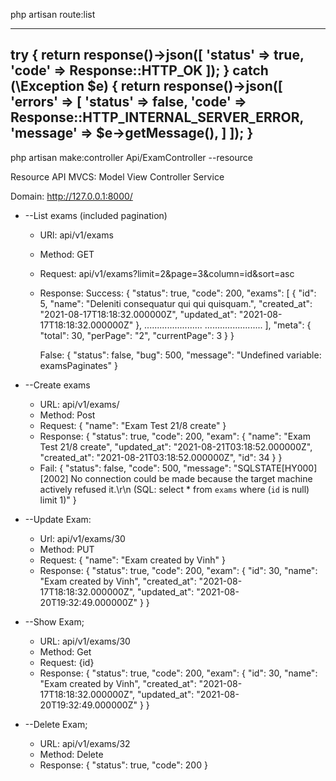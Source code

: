 <!------------------- API ------------------>

php artisan route:list

-------------------------
try {
    return response()->json([
        'status'    => true,
        'code'  => Response::HTTP_OK
    ]);
} catch (\Exception $e) {
    return response()->json([
        'errors'    => [
            'status'    => false,
            'code'      => Response::HTTP_INTERNAL_SERVER_ERROR,
            'message'   => $e->getMessage(),
        ]
    ]);
}
-------------------------

<!-- Controller Resource -->
php artisan make:controller Api/ExamController --resource

Resource API
MVCS: Model View Controller Service

Domain: http://127.0.0.1:8000/

- --List exams (included pagination)
    * URl: api/v1/exams
    * Method: GET
    * Request: api/v1/exams?limit=2&page=3&column=id&sort=asc
    * Response:
        Success:
            {
                "status": true,
                "code": 200,
                "exams": [
                    {
                        "id": 5,
                        "name": "Deleniti consequatur qui qui quisquam.",
                        "created_at": "2021-08-17T18:18:32.000000Z",
                        "updated_at": "2021-08-17T18:18:32.000000Z"
                    },
                    .......................
                    .......................
                ],
                "meta": {
                    "total": 30,
                    "perPage": "2",
                    "currentPage": 3
                }
            }

        False:
            {
                "status": false,
                "bug": 500,
                "message": "Undefined variable: examsPaginates"
            }

- --Create exams
    * URL: api/v1/exams/
    * Method: Post
    * Request:
        {
            "name": "Exam Test 21/8 create"	
        }
    * Response:
        {
            "status": true,
            "code": 200,
            "exam": {
                "name": "Exam Test 21/8 create",
                "updated_at": "2021-08-21T03:18:52.000000Z",
                "created_at": "2021-08-21T03:18:52.000000Z",
                "id": 34
            }
        }
    * Fail:
        {
            "status": false,
            "code": 500,
            "message": "SQLSTATE[HY000] [2002] No connection could be made because the target machine actively refused it.\r\n (SQL: select * from `exams` where (`id` is null) limit 1)"
        }

- --Update Exam:
    * Url: api/v1/exams/30
    * Method: PUT
    * Request:
        {
            "name": "Exam created by Vinh"
        }
    * Response:
        {
            "status": true,
            "code": 200,
            "exam": {
                "id": 30,
                "name": "Exam created by Vinh",
                "created_at": "2021-08-17T18:18:32.000000Z",
                "updated_at": "2021-08-20T19:32:49.000000Z"
            }
        }

- --Show Exam;
    * URL: api/v1/exams/30
    * Method: Get
    * Request: {id}
    * Response: 
        {
            "status": true,
            "code": 200,
            "exam": {
                "id": 30,
                "name": "Exam created by Vinh",
                "created_at": "2021-08-17T18:18:32.000000Z",
                "updated_at": "2021-08-20T19:32:49.000000Z"
            }
        }


- --Delete Exam;
    * URL: api/v1/exams/32
    * Method: Delete
    * Response: 
        {
            "status": true,
            "code": 200
        }